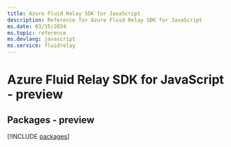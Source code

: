 ```yaml
---
title: Azure Fluid Relay SDK for JavaScript
description: Reference for Azure Fluid Relay SDK for JavaScript
ms.date: 03/15/2024
ms.topic: reference
ms.devlang: javascript
ms.service: fluidrelay
---
```

# Azure Fluid Relay SDK for JavaScript - preview
## Packages - preview
[!INCLUDE [packages](fluid-relay-index.md)]